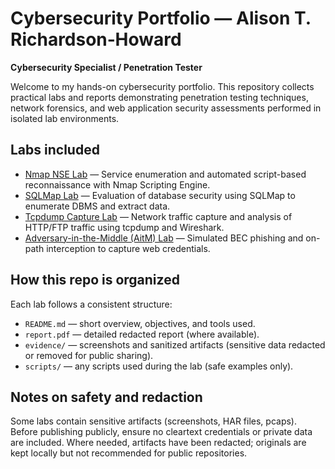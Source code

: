 # Cybersecurity Portfolio — Alison T. Richardson‑Howard

**Cybersecurity Specialist / Penetration Tester**

Welcome to my hands-on cybersecurity portfolio. This repository collects practical labs and reports demonstrating penetration testing techniques, network forensics, and web application security assessments performed in isolated lab environments.

## Labs included
- [Nmap NSE Lab](labs/nmap-nse-lab) — Service enumeration and automated script-based reconnaissance with Nmap Scripting Engine.
- [SQLMap Lab](labs/sqlmap-lab) — Evaluation of database security using SQLMap to enumerate DBMS and extract data.
- [Tcpdump Capture Lab](labs/tcpdump-lab) — Network traffic capture and analysis of HTTP/FTP traffic using tcpdump and Wireshark.
- [Adversary-in-the-Middle (AitM) Lab](labs/aitm-lab) — Simulated BEC phishing and on-path interception to capture web credentials.


## How this repo is organized
Each lab follows a consistent structure:
- `README.md` — short overview, objectives, and tools used.
- `report.pdf` — detailed redacted report (where available).
- `evidence/` — screenshots and sanitized artifacts (sensitive data redacted or removed for public sharing).
- `scripts/` — any scripts used during the lab (safe examples only).

## Notes on safety and redaction
Some labs contain sensitive artifacts (screenshots, HAR files, pcaps). Before publishing publicly, ensure no cleartext credentials or private data are included. Where needed, artifacts have been redacted; originals are kept locally but not recommended for public repositories.
